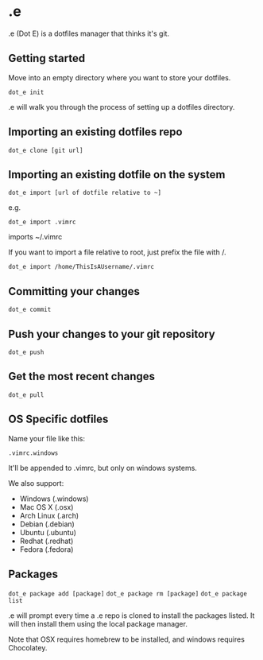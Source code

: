 # .e

.e (Dot E) is a dotfiles manager that thinks it's git.

## Getting started

Move into an empty directory where you want to store your dotfiles.

`dot_e init`

.e will walk you through the process of setting up a dotfiles directory.

## Importing an existing dotfiles repo

`dot_e clone [git url]`

## Importing an existing dotfile on the system

`dot_e import [url of dotfile relative to ~]`

e.g.

`dot_e import .vimrc`

imports ~/.vimrc

If you want to import a file relative to root, just prefix the file with /.

`dot_e import /home/ThisIsAUsername/.vimrc`

## Committing your changes

`dot_e commit`

## Push your changes to your git repository

`dot_e push`

## Get the most recent changes

`dot_e pull`

## OS Specific dotfiles

Name your file like this:

`.vimrc.windows`

It'll be appended to .vimrc, but only on windows systems.

We also support:

- Windows (.windows)
- Mac OS X (.osx)
- Arch Linux (.arch)
- Debian (.debian)
- Ubuntu (.ubuntu)
- Redhat (.redhat)
- Fedora (.fedora)

## Packages

`dot_e package add [package]`
`dot_e package rm [package]`
`dot_e package list`

.e will prompt every time a .e repo is cloned to install the packages listed. It will then install them using the local package manager.

Note that OSX requires homebrew to be installed, and windows requires Chocolatey.
